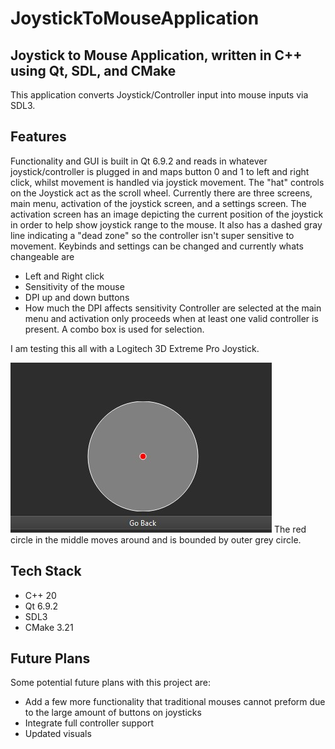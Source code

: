 # JoystickToMouseApplication

## Joystick to Mouse Application, written in C++ using Qt, SDL, and CMake

This application converts Joystick/Controller input into mouse inputs via SDL3.

## Features

Functionality and GUI is built in Qt 6.9.2 and reads in whatever joystick/controller is plugged in and maps button 0 and 1 to left and right click, whilst movement is handled via joystick movement.
The "hat" controls on the Joystick act as the scroll wheel. Currently there are three screens, main menu, activation of the joystick screen, and a settings screen.
The activation screen has an image depicting the current position of the joystick in order to help show joystick range to the mouse. It also has a dashed gray line indicating a "dead zone" so the controller isn't super sensitive to movement.
Keybinds and settings can be changed and currently whats changeable are 
- Left and Right click
- Sensitivity of the mouse
- DPI up and down buttons
- How much the DPI affects sensitivity
Controller are selected at the main menu and activation only proceeds when at least one valid controller is present. A combo box is used for selection.

I am testing this all with a Logitech 3D Extreme Pro Joystick.

![Reticle Image](Images/JoystickVisual.jpg)
The red circle in the middle moves around and is bounded by outer grey circle.

## Tech Stack
- C++ 20
- Qt 6.9.2
- SDL3
- CMake 3.21

## Future Plans

Some potential future plans with this project are: 
- Add a few more functionality that traditional mouses cannot preform due to the large amount of buttons on joysticks
- Integrate full controller support
- Updated visuals
